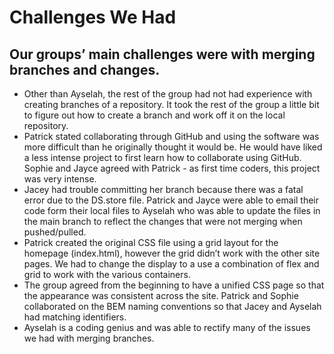 <h1> Challenges We Had </h1>
<h2>Our groups’ main challenges were with merging branches and changes.</h2>
<ul>
<li>Other than Ayselah, the rest of the group had not had experience with creating branches of a repository. It took the rest of the group a little bit to figure out how to create a branch and work off it on the local repository.</li>
<li>Patrick stated collaborating through GitHub and using the software was more difficult than he originally thought it would be. He would have liked a less intense project to first learn how to collaborate using GitHub. Sophie and Jayce agreed with Patrick - as first time coders, this project was very intense.</li>
<li>Jacey had trouble committing her branch because there was a fatal error due to the DS.store file. Patrick and Jayce were able to email their code form their local files to Ayselah who was able to update the files in the main branch to reflect the changes that were not merging when pushed/pulled. </li> 
<li>Patrick created the original CSS file using a grid layout for the homepage (index.html), however the grid didn’t work with the other site pages. We had to change the display to a use a combination of flex and grid to work with the various containers.</li> 
<li>The group agreed from the beginning to have a unified CSS page so that the appearance was consistent across the site. Patrick and Sophie collaborated on the BEM naming conventions so that Jacey and Ayselah had matching identifiers.</li>
<li>Ayselah is a coding genius and was able to rectify many of the issues we had with merging branches.</li>
